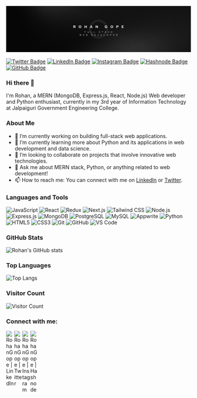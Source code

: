 <img src="./Black Gradient Minimalist Corporate Business Personal Profile New LinkedIn Banner.png">

[![Twitter Badge](https://img.shields.io/badge/Twitter-Profile-informational?style=flat&logo=twitter&logoColor=white&color=1CA2F1)](https://twitter.com/RohanGope6)
[![LinkedIn Badge](https://img.shields.io/badge/LinkedIn-Profile-informational?style=flat&logo=linkedin&logoColor=white&color=0D76A8)](https://www.linkedin.com/in/rohan-gope-a96072199/)
[![Instagram Badge](https://img.shields.io/badge/Instagram-Profile-informational?style=flat&logo=instagram&logoColor=white&color=E4405F)](https://www.instagram.com/rohangope007/)
[![Hashnode Badge](https://img.shields.io/badge/Hashnode-Profile-informational?style=flat&logo=hashnode&logoColor=white&color=2962FF)](https://hashnode.com/@darkrider007)
[![GitHub Badge](https://img.shields.io/badge/GitHub-Profile-informational?style=flat&logo=github&logoColor=white&color=181717)](https://github.com/Darkrider0007)


### Hi there 👋
I'm Rohan, a MERN (MongoDB, Express.js, React, Node.js) Web developer and Python enthusiast, currently in my 3rd year of Information Technology at Jalpaiguri Government Engineering College.

### About Me
- 🔭 I’m currently working on building full-stack web applications.
- 🌱 I’m currently learning more about Python and its applications in web development and data science.
- 👯 I’m looking to collaborate on projects that involve innovative web technologies.
- 💬 Ask me about MERN stack, Python, or anything related to web development!
- 📫 How to reach me: You can connect with me on [LinkedIn](https://www.linkedin.com/in/rohan-gope-a96072199/) or [Twitter](https://twitter.com/RohanGope6).

### Languages and Tools
![JavaScript](https://img.shields.io/badge/-JavaScript-black?style=flat-square&logo=javascript)
![React](https://img.shields.io/badge/-React-black?style=flat-square&logo=react)
![Redux](https://img.shields.io/badge/-Redux-black?style=flat-square&logo=redux)
![Next.js](https://img.shields.io/badge/-Next.js-black?style=flat-square&logo=next.js)
![Tailwind CSS](https://img.shields.io/badge/-Tailwind%20CSS-black?style=flat-square&logo=tailwind-css)
![Node.js](https://img.shields.io/badge/-Node.js-black?style=flat-square&logo=Node.js)
![Express.js](https://img.shields.io/badge/Express.js-000000?style=flat-square&logo=express&logoColor=white)
![MongoDB](https://img.shields.io/badge/MongoDB-000000?style=flat-square&logo=mongodb&logoColor=47A248)
![PostgreSQL](https://img.shields.io/badge/-PostgreSQL-black?style=flat-square&logo=postgresql)
![MySQL](https://img.shields.io/badge/-MySQL-black?style=flat-square&logo=mysql)
![Appwrite](https://img.shields.io/badge/-Appwrite-black?style=flat-square&logo=appwrite)
![Python](https://img.shields.io/badge/-Python-black?style=flat-square&logo=python)
![HTML5](https://img.shields.io/badge/-HTML5-black?style=flat-square&logo=html5)
![CSS3](https://img.shields.io/badge/-CSS3-black?style=flat-square&logo=css3&logoColor=1572B6)
![Git](https://img.shields.io/badge/-Git-black?style=flat-square&logo=git)
![GitHub](https://img.shields.io/badge/-GitHub-181717?style=flat-square&logo=github)
![VS Code](https://img.shields.io/badge/-VS%20Code-007ACC?style=flat-square&logo=visual-studio-code)


### GitHub Stats
![Rohan's GitHub stats](https://github-readme-stats.vercel.app/api?username=RohanGope&show_icons=true&theme=radical)

### Top Languages
![Top Langs](https://github-readme-stats.vercel.app/api/top-langs/?username=RohanGope&layout=compact)

### Visitor Count
![Visitor Count](https://profile-counter.glitch.me/RohanGope/count.svg)

### Connect with me:
[<img align="left" alt="RohanGope | LinkedIn" width="22px" src="https://raw.githubusercontent.com/peterthehan/peterthehan/master/assets/linkedin.svg" />](https://www.linkedin.com/in/rohan-gope-a96072199/)
[<img align="left" alt="RohanGope | Twitter" width="22px" src="https://raw.githubusercontent.com/peterthehan/peterthehan/master/assets/twitter.svg" />](https://twitter.com/RohanGope6)
[<img align="left" alt="RohanGope | Instagram" width="22px" src="https://raw.githubusercontent.com/peterthehan/peterthehan/master/assets/instagram.svg" />](https://www.instagram.com/rohangope007/)
[<img align="left" alt="RohanGope | Hashnode" width="22px" src="https://raw.githubusercontent.com/peterthehan/peterthehan/master/assets/hashnode.svg" />](https://hashnode.com/@darkrider007)

